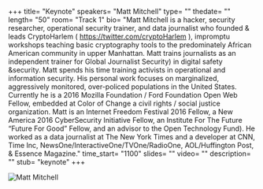 +++
title= "Keynote"
speakers= "Matt Mitchell"
type= ""
thedate= ""
length= "50"
room= "Track 1"
bio= "Matt Mitchell is a hacker, security researcher, operational security trainer, and data journalist who founded & leads CryptoHarlem ( https://twitter.com/cryptoHarlem ), impromptu workshops teaching basic cryptography tools to the predominately African American community in upper Manhattan. Matt trains journalists as an independent trainer for Global Journalist Security) in digital safety &security. Matt spends his time training activists in operational and information security. His personal work focuses on marginalized, aggressively monitored, over-policed populations in the United States. Currently he is a 2016 Mozilla Foundation / Ford Foundation Open Web Fellow, embedded at Color of Change a civil rights / social justice organization. Matt is an Internet Freedom Festival 2016 Fellow, a New America 2016 CyberSecurity Initiative Fellow, an Institute For The Future “Future For Good” Fellow, and an advisor to the Open Technology Fund). He worked as a data journalist at The New York Times and a developer at CNN, Time Inc, NewsOne/InteractiveOne/TVOne/RadioOne, AOL/Huffington Post, & Essence Magazine."
time_start= "1100"
slides= ""
video= ""
description= ""
stub= "keynote"
+++

![Matt Mitchell](/img/events/keynote.jpg)
